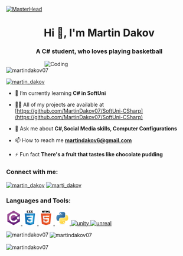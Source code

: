 [![MasterHead](https://user-images.githubusercontent.com/10498744/210012254-234538ff-d198-48aa-8964-37e6fd45d227.gif)](https://MartinDakov07.io)
<h1 align="center">Hi 👋, I'm Martin Dakov</h1>
<h3 align="center">A C# student, who loves playing basketball</h3>
<img align="right" alt="Coding" width="400" src="https://media.tenor.com/2uyENRmiUt0AAAAC/coding.gif">

<p align="left"> <img src="https://komarev.com/ghpvc/?username=martindakov07&label=Profile%20views&color=0e75b6&style=flat" alt="martindakov07" /> </p>

<p align="left"> <a href="https://twitter.com/martin_dakov" target="blank"><img src="https://img.shields.io/twitter/follow/martin_dakov?logo=twitter&style=for-the-badge" alt="martin_dakov" /></a> </p>

- 🌱 I’m currently learning **C# in SoftUni**

- 👨‍💻 All of my projects are available at [https://github.com/MartinDakov07/SoftUni-CSharp](https://github.com/MartinDakov07/SoftUni-CSharp)

- 💬 Ask me about **C#,Social Media skills, Computer Configurations**

- 📫 How to reach me **martindakov6@gmail.com**

- ⚡ Fun fact **There's a fruit that tastes like chocolate pudding**

<h3 align="left">Connect with me:</h3>
<p align="left">
<a href="https://twitter.com/martin_dakov" target="blank"><img align="center" src="https://raw.githubusercontent.com/rahuldkjain/github-profile-readme-generator/master/src/images/icons/Social/twitter.svg" alt="martin_dakov" height="30" width="40" /></a>
<a href="https://instagram.com/marti_dakov" target="blank"><img align="center" src="https://raw.githubusercontent.com/rahuldkjain/github-profile-readme-generator/master/src/images/icons/Social/instagram.svg" alt="marti_dakov" height="30" width="40" /></a>
</p>

<h3 align="left">Languages and Tools:</h3>
<p align="left"> <a href="https://www.w3schools.com/cs/" target="_blank" rel="noreferrer"> <img src="https://raw.githubusercontent.com/devicons/devicon/master/icons/csharp/csharp-original.svg" alt="csharp" width="40" height="40"/> </a> <a href="https://www.w3schools.com/css/" target="_blank" rel="noreferrer"> <img src="https://raw.githubusercontent.com/devicons/devicon/master/icons/css3/css3-original-wordmark.svg" alt="css3" width="40" height="40"/> </a> <a href="https://www.w3.org/html/" target="_blank" rel="noreferrer"> <img src="https://raw.githubusercontent.com/devicons/devicon/master/icons/html5/html5-original-wordmark.svg" alt="html5" width="40" height="40"/> </a> <a href="https://www.python.org" target="_blank" rel="noreferrer"> <img src="https://raw.githubusercontent.com/devicons/devicon/master/icons/python/python-original.svg" alt="python" width="40" height="40"/> </a> <a href="https://unity.com/" target="_blank" rel="noreferrer"> <img src="https://www.vectorlogo.zone/logos/unity3d/unity3d-icon.svg" alt="unity" width="40" height="40"/> </a> <a href="https://unrealengine.com/" target="_blank" rel="noreferrer"> <img src="https://raw.githubusercontent.com/kenangundogan/fontisto/036b7eca71aab1bef8e6a0518f7329f13ed62f6b/icons/svg/brand/unreal-engine.svg" alt="unreal" width="40" height="40"/> </a> </p>

<p><img align="left" src="https://github-readme-stats.vercel.app/api/top-langs?username=martindakov07&show_icons=true&locale=en&layout=compact" alt="martindakov07" /></p>

<p>&nbsp;<img align="center" src="https://github-readme-stats.vercel.app/api?username=martindakov07&show_icons=true&locale=en" alt="martindakov07" /></p>

<p><img align="center" src="https://github-readme-streak-stats.herokuapp.com/?user=martindakov07&" alt="martindakov07" /></p>

